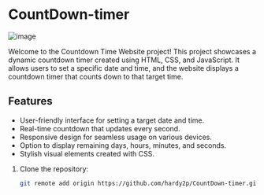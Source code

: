 # CountDown-timer
![image](https://github.com/hardy2p/CountDown-timer/assets/106376420/2cae33cc-ab05-4188-b345-a911284a0b65)

Welcome to the Countdown Time Website project! This project showcases a dynamic countdown timer created using HTML, CSS, and JavaScript.
It allows users to set a specific date and time, and the website displays a countdown timer that counts down to that target time.

## Features

- User-friendly interface for setting a target date and time.
- Real-time countdown that updates every second.
- Responsive design for seamless usage on various devices.
- Option to display remaining days, hours, minutes, and seconds.
- Stylish visual elements created with CSS.

1. Clone the repository:

   ```bash
   git remote add origin https://github.com/hardy2p/CountDown-timer.git
